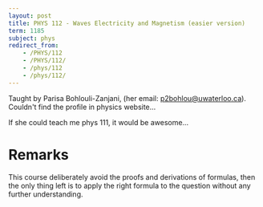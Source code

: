```yaml
---
layout: post
title: PHYS 112 - Waves Electricity and Magnetism (easier version)
term: 1185
subject: phys
redirect_from:
    - /PHYS/112
    - /PHYS/112/
    - /phys/112
    - /phys/112/
---
```


Taught by Parisa Bohlouli-Zanjani, (her email: [p2bohlou@uwaterloo.ca](mailto:p2bohlou@uwaterloo.ca)). Couldn't find the profile in physics website...

If she could teach me phys 111, it would be awesome...

# Remarks
This course deliberately avoid the proofs and derivations of formulas, then the only thing left is to apply the right formula to the question without any further understanding.

